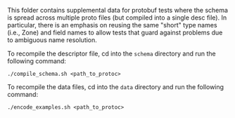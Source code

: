 This folder contains supplemental data for protobuf tests where the schema is spread across multiple proto files (but compiled into a single desc file). In particular, there is an emphasis on reusing the same "short" type names (i.e., Zone) and field names to allow tests that guard against problems due to ambiguous name resolution.

To recompile the descriptor file, cd into the `schema` directory and run the following command:

```shell
./compile_schema.sh <path_to_protoc>
```

To recompile the data files, cd into the `data` directory and run the following command:

```shell
./encode_examples.sh <path_to_protoc>
```